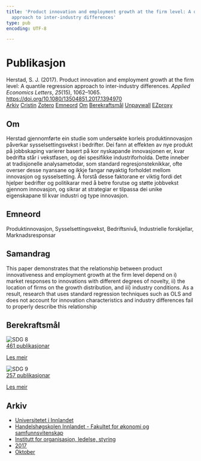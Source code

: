 ```yaml
---
title: 'Product innovation and employment growth at the firm level: A quantile regression
  approach to inter-industry differences'
type: pub
encoding: UTF-8

---
```

<h1>Publikasjon</h1>
<article id="csl-bib-container-9UJXJ5LW" class="csl-bib-container">
  <div class="csl-bib-body"> <div class="csl-entry">Herstad, S. J. (2017). Product innovation and employment growth at the firm level: A quantile regression approach to inter-industry differences. <i>Applied Economics Letters</i>, <i>25</i>(15), 1062–1065. <a href="https://doi.org/10.1080/13504851.2017.1394970">https://doi.org/10.1080/13504851.2017.1394970</a></div> </div>
  <div class="csl-bib-buttons">
    <a href="#taxonomy-article-9UJXJ5LW" alt="archive" class="csl-bib-button">Arkiv</a>
    <a href="https://app.cristin.no/results/show.jsf?id=1508264" alt="Cristin" class="csl-bib-button">Cristin</a>
    <a href="http://zotero.org/groups/5881554/items/9UJXJ5LW" alt="Zotero" class="csl-bib-button">Zotero</a>
    <a href="#keywords-article-9UJXJ5LW" alt="keywords" class="csl-bib-button">Emneord</a>
    <a href="#about-article-9UJXJ5LW" alt="about_pub" class="csl-bib-button">Om</a>
    <a href="#sdg-article-9UJXJ5LW" alt="sdg" class="csl-bib-button">Berekraftsmål</a>
    <a href="https://doi.org/10.1080/13504851.2017.1394970" alt="Unpaywall" class="csl-bib-button">Unpaywall</a>
    <a href="https://doi.org/10.1080/13504851.2017.1394970" alt="EZproxy" class="csl-bib-button">EZproxy</a>
  </div>
  <div id="csl-bib-meta-container-9UJXJ5LW"></div>
</article>
<div id="csl-bib-meta-9UJXJ5LW" class="csl-bib-meta">
  <article id="about-article-9UJXJ5LW" class="about_pub-article">
    <h1>Om</h1>
    Herstad gjennomførte ein studie som undersøkte korleis produktinnovasjon påverkar sysselsettingsvekst i bedrifter. Dei fann at effekten av nye produkt på jobbskaping varierer basert på kor nyskapande innovasjonen er, kvar bedrifta står i vekstfasen, og dei spesifikke industriforholda. Dette inneber at tradisjonelle analysametodar, som standard regresjonsteknikkar, ofte overser desse nyansane og ikkje fangar nøyaktig forholdet mellom innovasjon og sysselsetting. Å forstå desse faktorane er viktig fordi det hjelper bedrifter og politikarar med å betre forutse og støtte jobbvekst gjennom innovasjon, og sikrar at strategiar er tilpassa dei unike eigenskapane til kvar industri og type innovasjon.
  </article>
  <article id="keywords-article-9UJXJ5LW" class="keywords-article">
    <h1>Emneord</h1>
    Produktinnovasjon, Sysselsettingsvekst, Bedriftsnivå, Industrielle forskjellar, Marknadsresponsar
  </article>
  <article id="abstract-article-9UJXJ5LW" class="abstract-article">
    <h1>Samandrag</h1>
    This paper demonstrates that the relationship between product innovativeness and employment growth at the firm level depend on i) market responses to innovations with different degrees of novelty, ii) the location of firms on the growth distribution, and iii) industry conditions. As a result, research that uses standard regression techniques such as OLS and does not account for innovation characteristics and industry differences fail to properly describe this relationship
  </article>
  <article id="sdg-article-9UJXJ5LW" class="sdg-article">
    <h1>Berekraftsmål</h1>
    <div class="sdg-container"><div id="sdg8" class="sdg">
        <img src="{{< params subfolder >}}images/sdg/sdg08_nn.png" class="image" alt="SDG 8">
        <div class="sdg-overlay">
          <a href="{{< params subfolder >}}nn/archive/?sdg=8#archive" class="sdg-publication-count"><span>461</span> publikasjonar</a>
          <p><a href="https://fn.no/om-fn/fns-baerekraftsmaal/anstendig-arbeid-og-oekonomisk-vekst?lang=nno-NO" class="sdg-read-more">Les meir</a></p>
        </div>
      </div> <div id="sdg9" class="sdg">
        <img src="{{< params subfolder >}}images/sdg/sdg09_nn.png" class="image" alt="SDG 9">
        <div class="sdg-overlay">
          <a href="{{< params subfolder >}}nn/archive/?sdg=9#archive" class="sdg-publication-count"><span>257</span> publikasjonar</a>
          <p><a href="https://fn.no/om-fn/fns-baerekraftsmaal/industri-innovasjon-og-infrastruktur?lang=nno-NO" class="sdg-read-more">Les meir</a></p>
        </div>
      </div></div>
  </article>
  <article id="taxonomy-article-9UJXJ5LW" class="taxonomy-article">
    <h1>Arkiv</h1>
    <ul>
      <li><a href="{{< params subfolder >}}nn/archive/?key=3DCRN523">Universitetet i Innlandet</a></li>
      <li><a href="{{< params subfolder >}}nn/archive/?key=DU8Q9LN9">Handelshøgskolen Innlandet - Fakultet for økonomi og samfunnsvitenskap</a></li>
      <li><a href="{{< params subfolder >}}nn/archive/?key=4LUWR3ZM">Institutt for organisasjon, ledelse, styring</a></li>
      <li><a href="{{< params subfolder >}}nn/archive/?key=KF5I8TQ8">2017</a></li>
      <li><a href="{{< params subfolder >}}nn/archive/?key=6PU2ZUNA">Oktober</a></li>
    </ul>
  </article>
</div>
